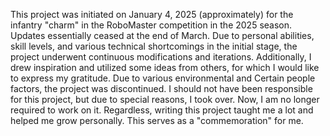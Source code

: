This project was initiated on January 4, 2025 (approximately) for the infantry "charm" in the RoboMaster competition in the 2025 season. 
Updates essentially ceased at the end of March. Due to personal abilities, skill levels, and various technical shortcomings in the initial stage, 
the project underwent continuous modifications and iterations.  Additionally, I drew inspiration and utilized some ideas from others, 
for which I would like to express my gratitude.  Due to various environmental and Certain people factors, the project was discontinued. 
I should not have been responsible for this project, but due to special reasons, I took over.  Now, I am no longer required to work on it.
Regardless, writing this project taught me a lot and helped me grow personally.  This serves as a "commemoration" for me.

